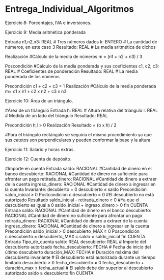 # Entrega_Individual_Algoritmos

Ejercicio 8: Porcentajes, IVA e inversiones.


Ejercicio 9: Media aritmética ponderada

Entrada
  n1,n2,n3: REAL    # Tres números dados
  k: ENTERO         # La cantidad de números, en este caso 3
Resultado: REAL     # La media aritmética de dichos 

Realización
   #Cálculo de la media de números
   m = (n1 + n2 + n3) / 3

Poscondición
   #Cálculo de la media ponderada y sus coeficientes
   c1, c2, c3: REAL  # Coeficientes de ponderación
 Resultado: REAL     # La media ponderada de los números
 
 Precondición
   c1 + c2 + c3 = 1
 Realización
    #Cálculo de la media ponderada
    m= c1 x n1 + c2 x n2 + c3 x n3
   
   
Ejercicio 10: Área de un triángulo.

#Área de un triángulo
Entrada
   h: REAL  # Altura relativa del triángulo
   l: REAL  # Medida de un lado del triángulo
Resultado: REAL

Precondición
   h,l > 0
Realización
   Resultado = (b x h) / 2

#Para el triángulo rectángulo se seguiría el mismo procedimiento ya que sus catetos son perpendiculares y pueden conformar la base y la altura.

Ejercicio 11: Salario y horas extras.


Ejercicio 12: Cuenta de depósito.

#Importe en cuenta
Entrada
   saldo: RACIONAL  #Cantidad de dinero en el banco
   descubierto: RACIONAL  #Cantidad de dinero no suficiente para afrontar un pago
   retirada_dinero: RACIONAL #Cantidad de dinero a extraer de la cuenta
   ingreso_dinero: RACIONAL #Cantidad de dinero a ingresar en la cuenta
Invariante:
   decubierto = 0
   descubierto ≤ saldo
Precondición
   saldo_inicial ≥ 0
Postcondición 
   c.descubierto = 0 #El descubierto no está autorizado
Resultado
   saldo_inicial - retirada_dinero ≥ 0 #Ya que el descubierto es igual a 0
   saldo_inicial + ingreso_dinero > 0
fin CUENTA
Entrada
   saldo: RACIONAL  #Cantidad de dinero en el banco
   descubierto: RACIONAL  #Cantidad de dinero no suficiente para afrontar un pago
   retirada_dinero: RACIONAL #Cantidad de dinero a extraer de la cuenta
   ingreso_dinero: RACIONAL #Cantidad de dinero a ingresar en la cuenta
Precondición
   saldo_inicial > 0
   descubierto_MAX ≥ 0
Poscondición
   c.descubierto = descubierto_MAX
   c.saldo = saldo_inicial
fin CUENTA
Entrada
   Tipo_de_cuenta
    saldo: REAL 
    descubierto: REAL # Importe del descubierto autorizado
    fecha_descubierto: FECHA # Fecha de inicio del último descubierto
    duración_MAX: FECHA # Duración máxima del descubierto
    invariante
        # El descubierto está autorizado durante un tiempo limitado
        descubierto ≥ 0
        fecha_descubierto ≠ 0
        fecha_descubierto + duración_max ≤ fecha_actual
        # El saldo debe der superior al descubierto autorizado
        saldo ≥ descubierto
fin CUENTA
